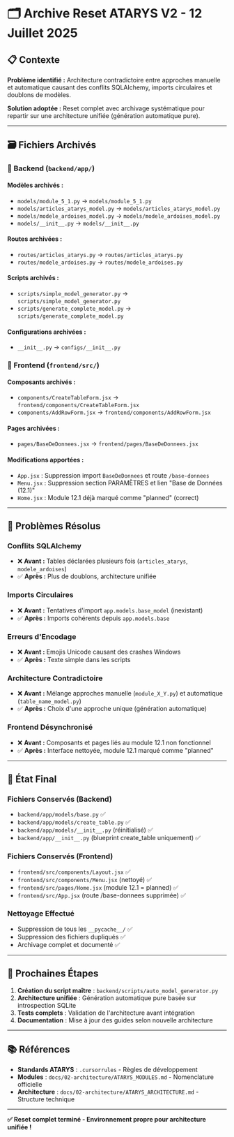 # 🗂️ Archive Reset ATARYS V2 - 12 Juillet 2025

## 📋 Contexte

**Problème identifié :** Architecture contradictoire entre approches manuelle et automatique causant des conflits SQLAlchemy, imports circulaires et doublons de modèles.

**Solution adoptée :** Reset complet avec archivage systématique pour repartir sur une architecture unifiée (génération automatique pure).

---

## 🗃️ Fichiers Archivés

### 📁 Backend (`backend/app/`)

#### Modèles archivés :
- `models/module_5_1.py` → `models/module_5_1.py`
- `models/articles_atarys_model.py` → `models/articles_atarys_model.py`
- `models/modele_ardoises_model.py` → `models/modele_ardoises_model.py`
- `models/__init__.py` → `models/__init__.py`

#### Routes archivées :
- `routes/articles_atarys.py` → `routes/articles_atarys.py`
- `routes/modele_ardoises.py` → `routes/modele_ardoises.py`

#### Scripts archivés :
- `scripts/simple_model_generator.py` → `scripts/simple_model_generator.py`
- `scripts/generate_complete_model.py` → `scripts/generate_complete_model.py`

#### Configurations archivées :
- `__init__.py` → `configs/__init__.py`

### 📁 Frontend (`frontend/src/`)

#### Composants archivés :
- `components/CreateTableForm.jsx` → `frontend/components/CreateTableForm.jsx`
- `components/AddRowForm.jsx` → `frontend/components/AddRowForm.jsx`

#### Pages archivées :
- `pages/BaseDeDonnees.jsx` → `frontend/pages/BaseDeDonnees.jsx`

#### Modifications apportées :
- `App.jsx` : Suppression import `BaseDeDonnees` et route `/base-donnees`
- `Menu.jsx` : Suppression section PARAMÈTRES et lien "Base de Données (12.1)"
- `Home.jsx` : Module 12.1 déjà marqué comme "planned" (correct)

---

## 🚨 Problèmes Résolus

### Conflits SQLAlchemy
- ❌ **Avant :** Tables déclarées plusieurs fois (`articles_atarys`, `modele_ardoises`)
- ✅ **Après :** Plus de doublons, architecture unifiée

### Imports Circulaires
- ❌ **Avant :** Tentatives d'import `app.models.base_model` (inexistant)
- ✅ **Après :** Imports cohérents depuis `app.models.base`

### Erreurs d'Encodage
- ❌ **Avant :** Emojis Unicode causant des crashes Windows
- ✅ **Après :** Texte simple dans les scripts

### Architecture Contradictoire
- ❌ **Avant :** Mélange approches manuelle (`module_X_Y.py`) et automatique (`table_name_model.py`)
- ✅ **Après :** Choix d'une approche unique (génération automatique)

### Frontend Désynchronisé
- ❌ **Avant :** Composants et pages liés au module 12.1 non fonctionnel
- ✅ **Après :** Interface nettoyée, module 12.1 marqué comme "planned"

---

## 🔧 État Final

### Fichiers Conservés (Backend)
- `backend/app/models/base.py` ✅
- `backend/app/models/create_table.py` ✅
- `backend/app/models/__init__.py` (réinitialisé) ✅
- `backend/app/__init__.py` (blueprint create_table uniquement) ✅

### Fichiers Conservés (Frontend)
- `frontend/src/components/Layout.jsx` ✅
- `frontend/src/components/Menu.jsx` (nettoyé) ✅
- `frontend/src/pages/Home.jsx` (module 12.1 = planned) ✅
- `frontend/src/App.jsx` (route /base-donnees supprimée) ✅

### Nettoyage Effectué
- Suppression de tous les `__pycache__/` ✅
- Suppression des fichiers dupliqués ✅
- Archivage complet et documenté ✅

---

## 🎯 Prochaines Étapes

1. **Création du script maître** : `backend/scripts/auto_model_generator.py`
2. **Architecture unifiée** : Génération automatique pure basée sur introspection SQLite
3. **Tests complets** : Validation de l'architecture avant intégration
4. **Documentation** : Mise à jour des guides selon nouvelle architecture

---

## 📚 Références

- **Standards ATARYS** : `.cursorrules` - Règles de développement
- **Modules** : `docs/02-architecture/ATARYS_MODULES.md` - Nomenclature officielle
- **Architecture** : `docs/02-architecture/ATARYS_ARCHITECTURE.md` - Structure technique

---

**✅ Reset complet terminé - Environnement propre pour architecture unifiée !** 